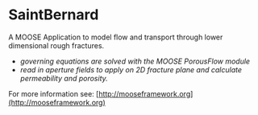 SaintBernard
=====

A MOOSE Application to model flow and transport through lower dimensional rough fractures.
- *governing equations are solved with the MOOSE PorousFlow module*
- *read in aperture fields to apply on 2D fracture plane and calculate permeability and porosity.*


For more information see: [http://mooseframework.org](http://mooseframework.org)
